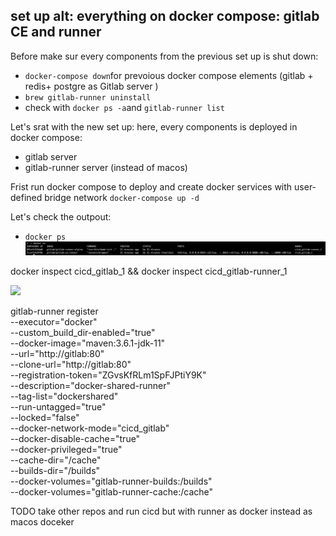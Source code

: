 ## set up alt: everything on docker compose: gitlab CE and runner
Before make sur every components from the previous set up is shut down:
* `docker-compose down`for prevoious docker compose elements (gitlab + redis+ postgre as Gitlab server )
* `brew gitlab-runner uninstall`
* check with `docker ps -a`and `gitlab-runner list`

Let's srat with the new set up: here, every components is deployed in docker compose:
- gitlab server
- gitlab-runner server (instead of macos)


Frist run docker compose to deploy and create docker services with user-defined bridge network
`docker-compose up -d`

Let's check the outpout:
- `docker ps`
![](newdockerps.png)


docker inspect cicd_gitlab_1 
&& docker inspect cicd_gitlab-runner_1

![](docker_inspect_gitlabsvc.png)


gitlab-runner register \
--executor="docker" \
--custom_build_dir-enabled="true" \
--docker-image="maven:3.6.1-jdk-11" \
--url="http://gitlab:80" \
--clone-url="http://gitlab:80" \
--registration-token="ZGvsKfRLm1SpFJPtiY9K" \
--description="docker-shared-runner" \
--tag-list="dockershared" \
--run-untagged="true" \
--locked="false" \
--docker-network-mode="cicd_gitlab" \
--docker-disable-cache="true" \
--docker-privileged="true" \
--cache-dir="/cache" \
--builds-dir="/builds" \
--docker-volumes="gitlab-runner-builds:/builds" \
--docker-volumes="gitlab-runner-cache:/cache"


TODO take other repos and run cicd but with runner as docker instead as macos doceker